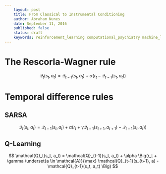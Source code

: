 ```yaml
---
    layout: post
    title: From Classical to Instrumental Conditioning
    author: Abraham Nunes
    date: September 11, 2016
    published: false
    status: draft
    keywords: reinforcement_learning computational_psychiatry machine_learning
---
```


<script type="text/x-mathjax-config">
MathJax.Hub.Config({
  tex2jax: {inlineMath: [['$','$'], ['\\(','\\)']]}
});
</script>
<script type="text/javascript"
  src="https://cdn.mathjax.org/mathjax/latest/MathJax.js?config=TeX-AMS-MML_HTMLorMML">
</script>

# The Rescorla-Wagner rule

$$
\mathcal{Q}_t(s_t, a_t) = \mathcal{Q}_{t-1}(s_t, a_t) + \alpha \Big(r_t - \mathcal{Q}_{t-1}(s_t, a_t) \Big)
$$

# Temporal difference rules

## SARSA

$$
\mathcal{Q}_t(s_t, a_t) = \mathcal{Q}_{t-1}(s_t, a_t) + \alpha \Big(r_t + \gamma \mathcal{Q}_{t-1}(s_{t+1}, a_{t+1}) - \mathcal{Q}_{t-1}(s_t, a_t) \Big)
$$

## Q-Learning

$$
\mathcal{Q}_t(s_t, a_t) = \mathcal{Q}_{t-1}(s_t, a_t) + \alpha \Big(r_t +  \gamma \underset{a \in \mathcal{A}}{\max} \mathcal{Q}_{t-1}(s_{t+1}, a) - \mathcal{Q}_{t-1}(s_t, a_t) \Big)
$$
